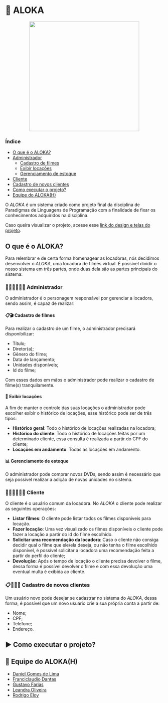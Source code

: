 # :minidisc: ALOKA
<p align=center>
  <img width=350 src="https://user-images.githubusercontent.com/42751604/115566016-47e34880-a290-11eb-99c6-5052a4c88d13.png"/> 
</p>

### Índice
- [O que é o ALOKA?](#o-que-é-o-aloka)
- [Administrador](#-administrador)
  - [Cadastro de filmes](#clipboardclapper-cadastro-de-filmes)
  - [Exibir locações](#pencil-exibir-locações)
  - [Gerenciamento de estoque](#bar_chart-gerenciamento-de-estoque)
- [Cliente](#-cliente)
- [Cadastro de novos clientes](#clipboard-cadastro-de-novos-clientes)
- [Como executar o projeto?](#arrow_forward-como-executar-o-projeto)
- [Equipe do ALOKA(H)](#pushpin-equipe-do-alokah)

O *ALOKA* é um sistema criado como projeto final da disciplina de Paradigmas de Linguagens de Programação com a finalidade de fixar os conhecimentos adquiridos na disciplina.

Caso queira visualizar o projeto, acesse esse [link do design e telas do projeto](https://www.figma.com/file/7sJAJApkPpNLwYtmqszuc4/ALOKA?node-id=9%3A30).

## O que é o ALOKA?
Para relembrar e de certa forma homenagear as locadoras, nós decidimos desenvolver o *ALOKA*, uma locadora de filmes virtual. É possível dividir o nosso sistema em três partes, onde duas dela são as partes principais do sistema:

### 👩🏻‍💼👨🏽‍💼 Administrador
O administrador é o personagem responsável por gerenciar a locadora, sendo assim, é capaz de realizar:

#### :clipboard::clapper: **Cadastro de filmes**
Para realizar o cadastro de um filme, o administrador precisará disponibilizar:
- Título;
- Diretor(a);
- Gênero do filme;
- Data de lançamento;
- Unidades disponíveis;
- Id do filme;

Com esses dados em mãos o administrador pode realizar o cadastro de filme(s) tranquilamente.

#### :pencil: **Exibir locações**
A fim de manter o controle das suas locações o administrador pode escolher exibir o histórico de locações, esse histórico pode ser de três tipos:
- **Histórico geral**: Todo o histórico de locações realizadas na locadora;
- **Histórico do cliente**: Todo o histórico de locações feitas por um determinado cliente, essa consulta é realizada a partir do CPF do cliente;
- **Locações em andamento**: Todas as locações em andamento. 

#### :bar_chart: Gerenciamento de estoque
O administrador pode comprar novos DVDs, sendo assim é necessário que seja possível realizar a adição de novas unidades no sistema.

### 👩🏾‍💻👨🏻‍💻 Cliente
O cliente é o usuário comum da locadora. No *ALOKA* o cliente pode realizar as seguintes operações:

- **Listar filmes**: O cliente pode listar todos os filmes disponíveis para locação.
- **Fazer locação**: Uma vez visualizado os filmes disponíveis o cliente pode fazer a locação a partir do id do filme escolhido.
- **Solicitar uma recomendação da locadora**: Caso o cliente não consiga decidir qual o filme que ele/ela deseja, ou não tenha o filme escolhido disponível, é possível solicitar a locadora uma recomendação feita a partir do perfil do cliente;
- **Devolução**: Após o tempo de locação o cliente precisa devolver o filme, dessa forma é possível devolver o filme e com essa devolução uma eventual multa é exibida ao cliente.

### :clipboard:👩🏼‍💻 Cadastro de novos clientes
Um usuário novo pode desejar se cadastrar no sistema do *ALOKA*, dessa forma, é possível que um novo usuário crie a sua própria conta a partir de:
- Nome;
- CPF;
- Telefone;
- Endereço.

## :arrow_forward: Como executar o projeto?

## :pushpin: Equipe do ALOKA(H)

- [Daniel Gomes de Lima](https://github.com/dnlgomesl)
- [Franciclaudio Dantas](https://github.com/claudiodantas)
- [Gustavo Farias](https://github.com/GusttaFS)
- [Leandra Oliveira](https://github.com/LeandraOS)
- [Rodrigo Eloy](https://github.com/RodrigoEC)
